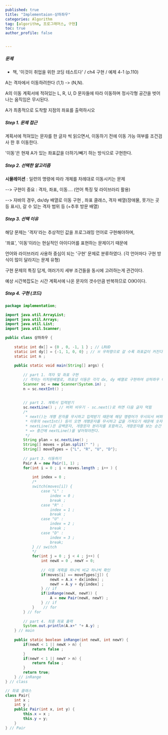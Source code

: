```yaml
---
published: true
title: "Implementaion-상하좌우" 
categories: Algorithm 
tag: [algorithm, 프로그래머스, 구현] 
toc: true
author_profile: false 


---
```




##### 문제 

* 책, '이것이 취업을 위한 코딩 테스트다' / ch4 구현 / 예제 4-1 (p.110)

A는 격자에서 이동하려한다 (1,1)  -> (N,N). 

A의 이동 계획서에 적혀있는 L, R, U, D 문자들에 따라 이동하며 정사각형 공간을 벗어나는 움직임은 무시된다. 

A가 최종적으로 도착할 지점의 좌표를 출력하시오 



##### Step 1. 문제 접근 

계획서에 적혀있는 문자를 한 글자 씩 읽으면서, 이동하기 전에 이동 가능 여부를 조건검사 한 후 이동한다. 

'이동'은 현재 A가 있는 좌표값을 더하기/빼기 하는 방식으로 구현한다. 



##### Step 2. 선택한 알고리즘 

**시뮬레이션** : 일련의 명령에 따라 개체를 차례대로 이동시키는 문제 

--> 구현이 중요 : 격자, 좌표, 이동....  (언어 특징 및 라이브러리 활용)

--> 자바의 경우, dx/dy 배열로 이동 구현 , 좌표 클래스, 격자 배열(장애물, 못가는 곳 등 표시), 갈 수 있는 격자 범위 등 (+추후 방문 배열)





##### Step 3. 선택 이유 

해당 문제는 '격자'라는 추상적인 값을 프로그래밍 언어로 구현해야하며, 

'좌표', '이동'이라는 현실적인 아이디어를 표현하는 문제이기 때문에 

언어와 라이브러리 사용하 중심이 되는 '구현' 문제로 분류하였다. (각 언어마다 구현 방식이 많이 달라지는 문제 유형)

구현 문제의 특징 답게, 여러가지 세부 조건들을 동시에 고려하는게 관건이다.

예상 시간복잡도는 시간 계획서에 나온 문자의 갯수만큼 반복하므로 O(K)이다. 



##### Step 4. 구현 (코드)

```java
package implementation;

import java.util.ArrayList;
import java.util.Arrays;
import java.util.List;
import java.util.Scanner;

public class 상하좌우 {
	
	static int dx[] = {0 , 0, -1, 1 } ; // LRUD 
	static int dy[] = {-1, 1, 0, 0} ; // ※ 우하향으로 갈 수록 좌표값이 커진다 
	static int n ; 
	
	public static void main(String[] args) {
		
		// part 1. 격자 및 좌표 구현 
		// 격자는 이차원배열로, 좌표상 이동은 각각 dx, dy 배열로 구현하여 상하좌우 이동을 구현한다 
		Scanner sc = new Scanner(System.in) ; 
		n = sc.nextInt() ; 
		
		
		// part 2. 계획서 입력받기 
		sc.nextLine() ; // 버퍼 비우기 - sc.next()로 하면 다음 글자 먹힘
		/*
		 * next()는 개행 문자를 무시하고 입력받기 때문에 해당 명령어가 무시되서 버퍼에 \n 이 남아있게 된다 
		 * 이후의 nextInt() 등이 오면 개행문자를 무시하고 값을 가져오기 때문에 숫자만 정상적으로 가져오지만
		 * nextLine()은 공백문자, 개항문자 분리자를 포함하고, 개항문자를 보는 순간 입력을 종료시키기 때문에(개항문자까지의 문자열을 입력받는 메서드)이후의 값은 무시된다. 
		 * => 중간에 nextLine()을 넣어줘야한다.  
		 */
		String plan = sc.nextLine() ; 
		String[] moves = plan.split(" ") ; 
		String[] moveTypes = {"L", "R", "U", "D"};
		
        // part 3. 이동하기 
		Pair A = new Pair(1, 1) ; 
		for(int i = 0 ; i < moves.length ; i++ ) {
			
			int index = 0 ; 
			/*
			switch(moves[i]) {
				case "L" : 
					index = 0 ; 
					break ; 
				case "R" : 
					index = 1 ; 
					break ; 
				case "U" : 
					index = 2 ; 
					break ; 
				case "D" : 
					index = 3 ; 
					break; 
			} // switch
			*/
			for(int j = 0 ; j < 4 ; j++) {				
				int newX = 0 , newY = 0;
				
				// 이동 계획을 하나씩 비교 하나씩 확인 
				if(moves[i] == moveTypes[j]) {
					newX = A.x + dx[index] ; 
					newY = A.y + dy[index] ; 				
				} // if 
				if(inRange(newX, newY)) {
					A = new Pair(newX, newY) ; 
				} // if 	
			}	 // for 
		} // for 
        
        // part 4. 최종 좌표 출력 
		System.out.println(A.x+" "+ A.y) ; 
	} // main 
	
	public static boolean inRange(int newX, int newY) {
		if(newX < 1 || newX > n) {
			return false ; 
		}
		if(newY < 1 || newY > n) {
			return false ; 
		}
		return true;
	} // inRange
} // class 

// 좌표 클래스 
class Pair{
	int x ; 
	int y ; 
	public Pair(int x, int y) {
		this.x = x ; 
		this.y = y; 
	}
} // Pair

```

